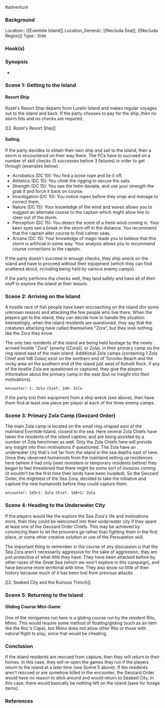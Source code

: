 #adventure 

### Background

Location:: [[Eventide Island]]
Location_General:: [[Necluda Sea]], [[Necluda Region]]
Type:: Side

### Hook(s)


### Synopsis

- 

### Scene 1: Getting to the Island

#### Resort Ship

Rozel's Resort Ship departs from Lurelin Island and makes regular voyages out to the island and back. If the party chooses to pay for the ship, then no storm hits and no checks are required.

[[2. Rozel's Resort Ship]]

#### Sailing

If the party decides to obtain their own ship and sail to the island, then a storm is encountered on their way there. The PCs have to succeed on a number of skill checks (5 successes before 3 failures) in order to get through (examples below).

- Acrobatics (DC 10): You find a loose rope and tie it off.
- Athletics (DC 15): You climb the rigging to secure the sails.
- Strength (DC 15): You see the helm deviate, and use your strength the grab it and force it back on course.
- Investigation (DC 10): You notice ropes before they snap and manage to correct them.
- Nature (DC 15): Your knowledge of the wind and waves allows you to suggest an alternate course to the captain which might allow him to steer out of the storm.
- Perception (DC 15): You detect the scent of a fresh wind coming in. Your keen eyes see a break in the storm off in the distance. You recommend that the captain alter course to find calmer seas.
- Arcana (DC 15): Your knowledge of magic leads you to believe that this storm is artificial in some way. Your analysis allows you to recommend course corrections to the captain.

If the party doesn't succeed in enough checks, they ship wreck on the island and have to proceed without their equipment (which they can find scattered about, including being held by various enemy camps).

If the party performs the checks well, they land safely and have all of their stuff to explore the island at their leisure.

### Scene 2: Arriving on the Island

A hostile race of fish people have been encroaching on the island (for some unknown reason) and attacking the few people who live there. When the players get to the island, they can decide how to handle the situation. Interestingly, when the island residents are questioned, they say that the creatures attacking have called themselves "Zora", but they look nothing like the Zora they know.

The only two residents of the island are being held hostage by the newly arrived hostile "Zora" (enemy [[Zora]], or Zola), in their primary camp on the ring island east of the main island. Additional Zola camps (containing 1 Zola Chief and 1d8 Zolas) exist on the northern end of Toronbo Beach and the rocky area on the southern end of the island just west of Koholit Rock. If any of the hostile Zola are questioned or captured, they give the players information about the primary camp in the east (but no insight into their motivations).

`encounter: 1: Zola Chief, 1d8: Zola`

If the party lost their equipment from a ship wreck (see above), then have them find at least one piece per player at each of the three enemy camps.

### Scene 3: Primary Zola Camp (Geozard Order)

The main Zola camp is located on the small ring-shaped east of the mainland Eventide Island, closest to the sea. Here several Zola Chiefs have taken the residents of the island captive, and are being assisted by a number of Zola henchmen as well. Only the Zola Chiefs here will provide any insight into their motivations if questioned. The Zola have an underwater city that's not far from the island in the sea depths east of here. Once they observed humanoids from the mainland setting up residences here (where it had only been monsters or temporary residents before) they began to feel threatened that there might be some sort of invasion coming (it wouldn't be the first time their lands have been invaded). So the Geozard Order, the mightiest of the Sea Zora, decided to take the initiative and capture the new humanoids before they could capture them.

`encounter: 1d3+1: Zola Chief, 1d8+1: Zola`

### Scene 4: Heading to the Underwater City

If the players would like the explore the Sea Zora's life and motivations more, then they could be welcomed into their underwater city if they spare at least one of the Geozard Order Chiefs. This may be achieved by convincing them to let the prisoners go rather than fighting them in the first place, or some other creative solution or use of the Persuastion skill.

The important thing to remember in the course of any discussion is that the Sea Zora aren't necessarily aggressive for the sake of aggression, they are just protective of what little they have. They have been attacked before by other races of the Great Sea (which we won't explore in this campaign), and have become more territorial with time. They also know so little of their history because much of it has been lost from previous attacks.

[[2. Seabed City and the Ruinous Trench]]

### Scene 5: Returning to the Island

#### Gliding Course Mini-Game

One of the minigames run here is a gliding course run by the resident Rito, Mimo. This would require some method of floating/gliding (such as an item like the Roc's Cape), but Mimo does not allow other Rito or those with natural flight to play, since that would be cheating.


### Conclusion

If the island residents are rescued from capture, then they will return to their homes. In this case, they will re-open the games they run if the players return to the island at a later time (see Scene 5 above). If the residents aren't rescued or are somehow killed in the encounter, the Geozard Order would have no reason to stick around and would return to Seabed City. In this case, there would basically be nothing left on the island (save for forage items).

### References

